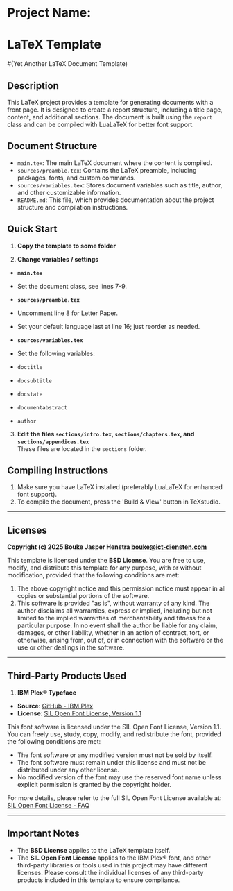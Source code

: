 # Project Name:   
# LaTeX Template   
#(Yet Another LaTeX Document Template)   

## Description
This LaTeX project provides a template for generating documents with a front page. It is designed to create a report structure, including a title page, content, and additional sections. The document is built using the `report` class and can be compiled with LuaLaTeX for better font support.

## Document Structure
- `main.tex`: The main LaTeX document where the content is compiled.
- `sources/preamble.tex`: Contains the LaTeX preamble, including packages, fonts, and custom commands.
- `sources/variables.tex`: Stores document variables such as title, author, and other customizable information.
- `README.md`: This file, which provides documentation about the project structure and compilation instructions.

## Quick Start
1. **Copy the template to some folder**

2. **Change variables / settings**

- **`main.tex`**
- Set the document class, see lines 7-9.

- **`sources/preamble.tex`**
- Uncomment line 8 for Letter Paper.
- Set your default language last at line 16; just reorder as needed.

- **`sources/variables.tex`**
- Set the following variables:
- `doctitle`
- `docsubtitle`
- `docstate`
- `documentabstract`
- `author`

3. **Edit the files `sections/intro.tex`, `sections/chapters.tex`, and `sections/appendices.tex`**  
These files are located in the `sections` folder.


## Compiling Instructions
1. Make sure you have LaTeX installed (preferably LuaLaTeX for enhanced font support).
2. To compile the document, press the 'Build & View' button in TeXstudio.

---

## Licenses

**Copyright (c) 2025 Bouke Jasper Henstra <bouke@ict-diensten.com>**

This template is licensed under the **BSD License**. You are free to use, modify, and distribute this template for any purpose, with or without modification, provided that the following conditions are met:

1. The above copyright notice and this permission notice must appear in all copies or substantial portions of the software.
2. This software is provided "as is", without warranty of any kind. The author disclaims all warranties, express or implied, including but not limited to the implied warranties of merchantability and fitness for a particular purpose. In no event shall the author be liable for any claim, damages, or other liability, whether in an action of contract, tort, or otherwise, arising from, out of, or in connection with the software or the use or other dealings in the software.

---

## Third-Party Products Used

1. **IBM Plex® Typeface**
- **Source**: [GitHub - IBM Plex](https://github.com/IBM/plex)
- **License**: [SIL Open Font License, Version 1.1](https://github.com/IBM/plex/blob/master/LICENSE.txt)

This font software is licensed under the SIL Open Font License, Version 1.1. You can freely use, study, copy, modify, and redistribute the font, provided the following conditions are met:

- The font software or any modified version must not be sold by itself.
- The font software must remain under this license and must not be distributed under any other license.
- No modified version of the font may use the reserved font name unless explicit permission is granted by the copyright holder.

For more details, please refer to the full SIL Open Font License available at:  
[SIL Open Font License - FAQ](http://scripts.sil.org/OFL)

---

## Important Notes

- The **BSD License** applies to the LaTeX template itself.
- The **SIL Open Font License** applies to the IBM Plex® font, and other third-party libraries or tools used in this project may have different licenses. Please consult the individual licenses of any third-party products included in this template to ensure compliance.
